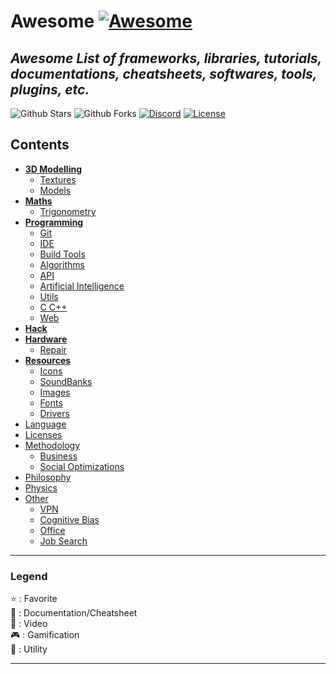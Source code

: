 # Awesome [![Awesome](https://awesome.re/badge-flat.svg)](https://awesome.re)

## *Awesome List of frameworks, libraries, tutorials, documentations, cheatsheets, softwares, tools, plugins, etc.*

![Github Stars](https://img.shields.io/github/stars/MorganCaron/Awesome?style=for-the-badge)
![Github Forks](https://img.shields.io/github/forks/MorganCaron/Awesome?style=for-the-badge)
[![Discord](https://img.shields.io/discord/268838260153909249?label=Chat&logo=Discord&style=for-the-badge)](https://discord.gg/mxZvun4)
[![License](https://img.shields.io/github/license/MorganCaron/Awesome?style=for-the-badge)](https://github.com/MorganCaron/Awesome/blob/master/LICENSE)

## Contents
- **[3D Modelling](3D%20Modelling/index.md)**
	- [Textures](3D%20Modelling/index.md#Textures)
	- [Models](3D%20Modelling/index.md#Models)
- **[Maths](Maths/index.md)**
	- [Trigonometry](Maths/index.md#Trigonometry)
- **[Programming](Programming/index.md)**
	- [Git](Programming/Git.md)
	- [IDE](Programming/IDE.md)
	- [Build Tools](Programming/Build%20Tools.md)
	- [Algorithms](Programming/Algorithms.md)
	- [API](Programming/API.md)
	- [Artificial Intelligence](Programming/Artificial%20Intelligence.md)
	- [Utils](Programming/Utils.md)
	- [C C++](Programming/C%20C++.md)
	- [Web](Programming/Web/index.md)
- **[Hack](Hack.md)**
- **[Hardware](Hardware.md)**
	- [Repair](Hardware.md#Repair)
- **[Resources](Resources.md)**
	- [Icons](Resources.md#Icons)
	- [SoundBanks](Resources.md#SoundBanks)
	- [Images](Resources.md#Images)
	- [Fonts](Resources.md#Fonts)
	- [Drivers](Resources.md#Drivers)
- [Language](Language.md)
- [Licenses](Licenses.md)
- [Methodology](Methodology.md)
	- [Business](Methodology.md#Business)
	- [Social Optimizations](Methodology.md#Social%20Optimizations)
- [Philosophy](Philosophy.md)
- [Physics](Physics.md)
- [Other](Other.md)
	- [VPN](Other.md#VPN)
	- [Cognitive Bias](Other.md#Cognitive%20Bias)
	- [Office](Other.md#Office)
	- [Job Search](Other.md#Job%20Search)

---

### Legend
:star: : Favorite\
:book: : Documentation/Cheatsheet\
:movie_camera: : Video\
:video_game: : Gamification\
:wrench: : Utility

---

